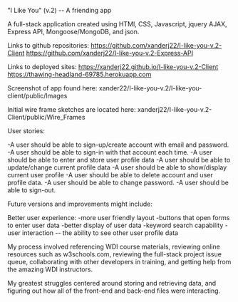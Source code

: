 "I Like You" (v.2) -- A friending app 

A full-stack application created using HTMl, CSS, Javascript, jquery AJAX, Express API, Mongoose/MongoDB, and json.

Links to github repositories:
https://github.com/xanderj22/I-like-you-v.2-Client
https://github.com/xanderj22/I-like-you-v.2-Express-API

Links to deployed sites:
https://xanderj22.github.io/I-like-you-v.2-Client
https://thawing-headland-69785.herokuapp.com

Screenshot of app found here:
xander22/I-like-you-v.2/I-like-you-client/public/Images

Initial wire frame sketches are located here: xanderj22/I-like-you-v.2-Client/public/Wire_Frames

User stories:

-A user should be able to sign-up/create account with email and password.
-A user should be able to sign-in with that account each time.
-A user should be able to enter and store user profile data
-A user should be able to update/change current profile data
-A user should be able to show/display current user profile
-A user should be able to delete account and user profile data.
-A user should be able to change password.
-A user should be able to sign-out.


Future versions and improvements might include:

Better user experience:
  -more user friendly layout
  -buttons that open forms to enter user data
  -better display of user data
  -keyword search capability
  -user interaction -- the ability to see other user profile data


My process involved referencing WDI course materials, reviewing online resources such as w3schools.com, reviewing the full-stack project issue queue, collaborating with other developers in training, and getting help from the amazing WDI instructors.

My greatest struggles centered around storing and retrieving data, and figuring out how all of the front-end and back-end files were interacting.
